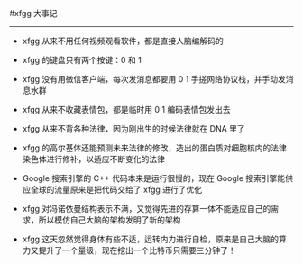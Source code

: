 #xfgg 大事记

---

- xfgg 从来不用任何视频观看软件，都是直接人脑编解码的

- xfgg 的键盘只有两个按键：0 和 1

- xfgg 没有用微信客户端，每次发消息都要用 0 1 手搓网络协议栈，并手动发消息水群

- xfgg 从来不收藏表情包，都是临时用 0 1 编码表情包发出去

- xfgg 从来不背各种法律，因为刚出生的时候法律就在 DNA 里了

- xfgg 的高尔基体还能预测未来法律的修改，造出的蛋白质对细胞核内的法律染色体进行修补，以适应不断变化的法律

- Google 搜索引擎的 C++ 代码本来是运行很慢的，现在 Google 搜索引擎能供应全球的流量原来是把代码交给了 xfgg 进行了优化

- xfgg 对冯诺依曼结构表示不满，又觉得先进的存算一体不能适应自己的需求，所以模仿自己大脑的架构发明了新的架构

- xfgg 这天忽然觉得身体有些不适，运转内力进行自检，原来是自己大脑的算力又提升了一个量级，现在挖出一个比特币只需要三分钟了！

